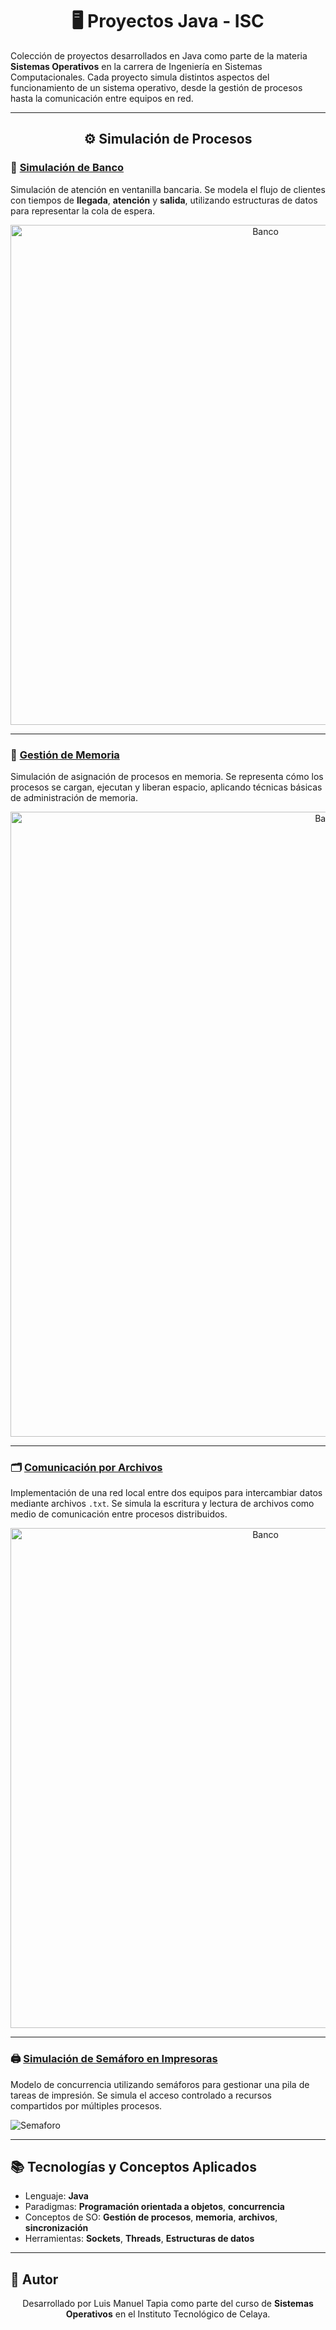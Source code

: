<div align="center">

# 🖥️ Proyectos Java - ISC

</div>

Colección de proyectos desarrollados en Java como parte de la materia **Sistemas Operativos** en la carrera de Ingeniería en Sistemas Computacionales. Cada proyecto simula distintos aspectos del funcionamiento de un sistema operativo, desde la gestión de procesos hasta la comunicación entre equipos en red.

---

<div align="center">

## ⚙️ Simulación de Procesos

</div>



### 🏦 [Simulación de Banco](Proyecto1BancoTec)  
Simulación de atención en ventanilla bancaria. Se modela el flujo de clientes con tiempos de **llegada**, **atención** y **salida**, utilizando estructuras de datos para representar la cola de espera.

<p align="center">
  <img src="./previews/banco.gif" alt="Banco" width="800">
</p>

---

### 🧠 [Gestión de Memoria](Proyecto2Memoria)  
Simulación de asignación de procesos en memoria. Se representa cómo los procesos se cargan, ejecutan y liberan espacio, aplicando técnicas básicas de administración de memoria.

<p align="center">
  <img src="./previews/memoria.gif" alt="Banco" width="1000">
</p>


---

### 🗂️ [Comunicación por Archivos](Proyecto3Archivos)  
Implementación de una red local entre dos equipos para intercambiar datos mediante archivos `.txt`. Se simula la escritura y lectura de archivos como medio de comunicación entre procesos distribuidos.

<p align="center">
  <img src="./previews/archivos.png" alt="Banco" width="800">
</p>

---

### 🖨️ [Simulación de Semáforo en Impresoras](Proyecto4Semaforo)  
Modelo de concurrencia utilizando semáforos para gestionar una pila de tareas de impresión. Se simula el acceso controlado a recursos compartidos por múltiples procesos.


![Semaforo](./previews/semaforo.gif)

---

## 📚 Tecnologías y Conceptos Aplicados

- Lenguaje: **Java**
- Paradigmas: **Programación orientada a objetos**, **concurrencia**
- Conceptos de SO: **Gestión de procesos**, **memoria**, **archivos**, **sincronización**
- Herramientas: **Sockets**, **Threads**, **Estructuras de datos**

---

## 🚀 Autor  
<p align="center">
Desarrollado por Luis Manuel Tapia como parte del curso de <strong>Sistemas Operativos</strong> en el Instituto Tecnológico de Celaya.
</p>


